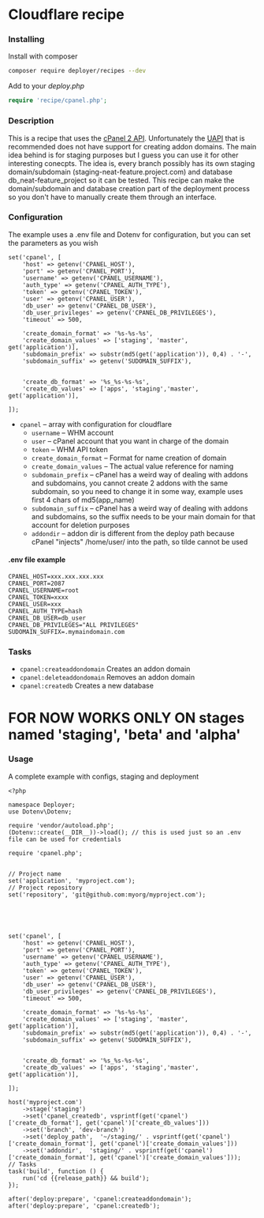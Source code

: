 # Cloudflare recipe

### Installing

Install with composer

```bash
composer require deployer/recipes --dev
```

Add to your _deploy.php_

```php
require 'recipe/cpanel.php';
```

### Description
This is a recipe that uses the [cPanel 2 API](https://documentation.cPanel.net/display/DD/Guide+to+cPanel+API+2). 
Unfortunately the [UAPI](https://documentation.cPanel.net/display/DD/Guide+to+UAPI) that is recommended does not have support for creating addon domains.
The main idea behind is for staging purposes but I guess you can use it for other interesting conecpts.
The idea is, every branch possibly has its own staging domain/subdomain (staging-neat-feature.project.com) and database db_neat-feature_project so it can be tested.
This recipe can make the domain/subdomain and database creation part of the deployment process so you don't have to manually create them through an interface.


### Configuration
The example uses a .env file and Dotenv for configuration, but you can set the parameters as you wish
```
set('cpanel', [
    'host' => getenv('CPANEL_HOST'),
    'port' => getenv('CPANEL_PORT'),
    'username' => getenv('CPANEL_USERNAME'),
    'auth_type' => getenv('CPANEL_AUTH_TYPE'),
    'token' => getenv('CPANEL_TOKEN'),
    'user' => getenv('CPANEL_USER'),
    'db_user' => getenv('CPANEL_DB_USER'),
    'db_user_privileges' => getenv('CPANEL_DB_PRIVILEGES'),
    'timeout' => 500,

    'create_domain_format' => '%s-%s-%s',
    'create_domain_values' => ['staging', 'master', get('application')],
    'subdomain_prefix' => substr(md5(get('application')), 0,4) . '-',
    'subdomain_suffix' => getenv('SUDOMAIN_SUFFIX'),


    'create_db_format' => '%s_%s-%s-%s',
    'create_db_values' => ['apps', 'staging','master', get('application')],

]);
```

- `cpanel` – array with configuration for cloudflare
    - `username` – WHM account
    - `user` – cPanel account that you want in charge of the domain
    - `token` – WHM API token
    - `create_domain_format` – Format for name creation of domain
    - `create_domain_values` – The actual value reference for naming
    - `subdomain_prefix` – cPanel has a weird way of dealing with addons and subdomains, you cannot create 2 addons with the same subdomain, so you need to change it in some way, example uses first 4 chars of md5(app_name)
    - `subdomain_suffix` – cPanel has a weird way of dealing with addons and subdomains, so the suffix needs to be your main domain for that account for deletion purposes
    - `addondir` – addon dir is different from the deploy path because cPanel "injects" /home/user/ into the path, so tilde cannot be used


#### .env file example
```
CPANEL_HOST=xxx.xxx.xxx.xxx
CPANEL_PORT=2087
CPANEL_USERNAME=root
CPANEL_TOKEN=xxxx
CPANEL_USER=xxx
CPANEL_AUTH_TYPE=hash
CPANEL_DB_USER=db_user
CPANEL_DB_PRIVILEGES="ALL PRIVILEGES"
SUDOMAIN_SUFFIX=.mymaindomain.com

```

### Tasks

- `cpanel:createaddondomain` Creates an addon domain
- `cpanel:deleteaddondomain` Removes an addon domain
- `cpanel:createdb` Creates a new database

# FOR NOW WORKS ONLY ON stages named 'staging', 'beta' and 'alpha'

### Usage

A complete example with configs, staging and deployment

```
<?php

namespace Deployer;
use Dotenv\Dotenv;

require 'vendor/autoload.php';
(Dotenv::create(__DIR__))->load(); // this is used just so an .env file can be used for credentials

require 'cpanel.php';


// Project name
set('application', 'myproject.com');
// Project repository
set('repository', 'git@github.com:myorg/myproject.com');





set('cpanel', [
    'host' => getenv('CPANEL_HOST'),
    'port' => getenv('CPANEL_PORT'),
    'username' => getenv('CPANEL_USERNAME'),
    'auth_type' => getenv('CPANEL_AUTH_TYPE'),
    'token' => getenv('CPANEL_TOKEN'),
    'user' => getenv('CPANEL_USER'),
    'db_user' => getenv('CPANEL_DB_USER'),
    'db_user_privileges' => getenv('CPANEL_DB_PRIVILEGES'),
    'timeout' => 500,

    'create_domain_format' => '%s-%s-%s',
    'create_domain_values' => ['staging', 'master', get('application')],
    'subdomain_prefix' => substr(md5(get('application')), 0,4) . '-',
    'subdomain_suffix' => getenv('SUDOMAIN_SUFFIX'),


    'create_db_format' => '%s_%s-%s-%s',
    'create_db_values' => ['apps', 'staging','master', get('application')],

]);

host('myproject.com')
    ->stage('staging')
    ->set('cpanel_createdb', vsprintf(get('cpanel')['create_db_format'], get('cpanel')['create_db_values']))
    ->set('branch', 'dev-branch')
    ->set('deploy_path',  '~/staging/' . vsprintf(get('cpanel')['create_domain_format'], get('cpanel')['create_domain_values']))
    ->set('addondir',  'staging/' . vsprintf(get('cpanel')['create_domain_format'], get('cpanel')['create_domain_values']));
// Tasks
task('build', function () {
    run('cd {{release_path}} && build');
});

after('deploy:prepare', 'cpanel:createaddondomain');
after('deploy:prepare', 'cpanel:createdb');
```

